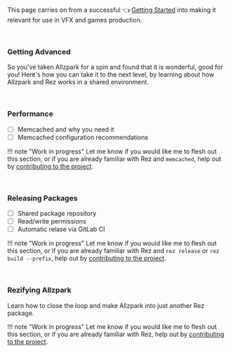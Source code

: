 This page carries on from a successful 👈 [Getting Started](/getting-started) into making it relevant for use in VFX and games production.

<br>

### Getting Advanced

So you've taken Allzpark for a spin and found that it is wonderful, good for you! Here's how you can take it to the next level, by learning about how Allzpark and Rez works in a shared environment.

<br>

### Performance

- [ ] Memcached and why you need it
- [ ] Memcached configuration recommendations

!!! note "Work in progress"
	Let me know if you would like me to flesh out this section, or if you are already familiar with Rez and `memcached`, help out by [contributing to the project](/contributing).

<br>

### Releasing Packages

- [ ] Shared package repository
- [ ] Read/write permissions
- [ ] Automatic relase via GitLab CI

!!! note "Work in progress"
	Let me know if you would like me to flesh out this section, or if you are already familiar with Rez and `rez release` or `rez build --prefix`, help out by [contributing to the project](/contributing).

<br>

### Rezifying Allzpark

Learn how to close the loop and make Allzpark into just another Rez package.

!!! note "Work in progress"
	Let me know if you would like me to flesh out this section, or if you are already familiar with Rez, help out by [contributing to the project](/contributing).

